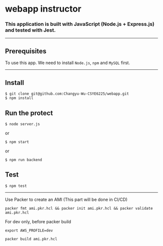 # webapp instructor

### This application is built with JavaScript (Node.js + Express.js) and tested with Jest.
***

Prerequisites
---
To use this app. We need to install `Node.js`, `npm` and `MySQL` first.
***

Install
---
```
$ git clone git@github.com:Changyu-Wu-CSYE6225/webapp.git
$ npm install
```

Run the protect
---
```
$ node server.js
```
or
```
$ npm start
```
or
```
$ npm run backend
```

Test
---
```
$ npm test
```

---
Use Packer to create an AMI (This part will be done in CI/CD)
```
packer fmt ami.pkr.hcl && packer init ami.pkr.hcl && packer validate ami.pkr.hcl
```
For dev only, before packer build
```
export AWS_PROFILE=dev
```
```
packer build ami.pkr.hcl
```